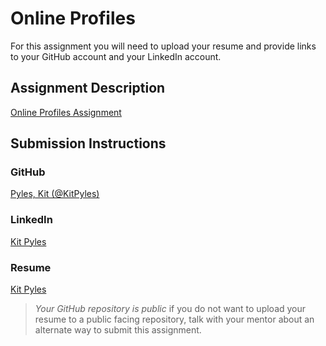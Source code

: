 # Online Profiles
For this assignment you will need to upload your resume and provide links to your GitHub account and your LinkedIn account.

## Assignment Description
[Online Profiles Assignment](https://education.launchcode.org/liftoff/modules/assignments/online-profiles)

## Submission Instructions
 
### GitHub
[Pyles, Kit (@KitPyles)](https://github.com/KitPyles)
 
### LinkedIn
[Kit Pyles](https://www.linkedin.com/in/kitpyles/)

### Resume
[Kit Pyles](Resume.pdf)


> *Your GitHub repository is public* if you do not want to upload your resume to a public facing repository, talk with your mentor about an alternate way to submit this assignment.

